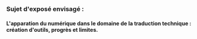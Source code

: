 ### Sujet d'exposé envisagé :
#### L'apparation du numérique dans le domaine de la traduction technique : création d'outils, progrès et limites.
